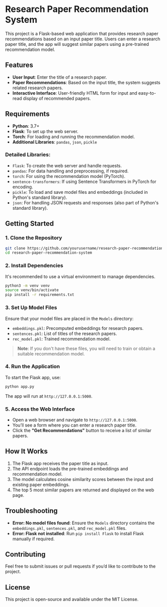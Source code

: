 # Research Paper Recommendation System

This project is a Flask-based web application that provides research paper recommendations based on an input paper title. Users can enter a research paper title, and the app will suggest similar papers using a pre-trained recommendation model.

## Features

- **User Input**: Enter the title of a research paper.
- **Paper Recommendations**: Based on the input title, the system suggests related research papers.
- **Interactive Interface**: User-friendly HTML form for input and easy-to-read display of recommended papers.

## Requirements

- **Python**: 3.7+
- **Flask**: To set up the web server.
- **Torch**: For loading and running the recommendation model.
- **Additional Libraries**: `pandas`, `json`, `pickle`

### Detailed Libraries:
- `Flask`: To create the web server and handle requests.
- `pandas`: For data handling and preprocessing, if required.
- `torch`: For using the recommendation model (PyTorch).
- `sentence-transformers`: If using Sentence Transformers in PyTorch for encoding.
- `pickle`: To load and save model files and embeddings (included in Python's standard library).
- `json`: For handling JSON requests and responses (also part of Python's standard library).

## Getting Started

### 1. Clone the Repository
```bash
git clone https://github.com/yourusername/research-paper-recommendation-system.git
cd research-paper-recommendation-system
```

### 2. Install Dependencies
It's recommended to use a virtual environment to manage dependencies.

```bash
python3 -m venv venv
source venv/bin/activate
pip install -r requirements.txt
```

### 3. Set Up Model Files

Ensure that your model files are placed in the `Models` directory:
- `embeddings.pkl`: Precomputed embeddings for research papers.
- `sentences.pkl`: List of titles of the research papers.
- `rec_model.pkl`: Trained recommendation model.

> **Note**: If you don't have these files, you will need to train or obtain a suitable recommendation model.

### 4. Run the Application

To start the Flask app, use:
```bash
python app.py
```

The app will run at `http://127.0.0.1:5000`.

### 5. Access the Web Interface

- Open a web browser and navigate to `http://127.0.0.1:5000`.
- You’ll see a form where you can enter a research paper title.
- Click the **"Get Recommendations"** button to receive a list of similar papers.

## How It Works

1. The Flask app receives the paper title as input.
2. The API endpoint loads the pre-trained embeddings and recommendation model.
3. The model calculates cosine similarity scores between the input and existing paper embeddings.
4. The top 5 most similar papers are returned and displayed on the web page.



## Troubleshooting

- **Error: No model files found**: Ensure the `Models` directory contains the `embeddings.pkl`, `sentences.pkl`, and `rec_model.pkl` files.
- **Error: Flask not installed**: Run `pip install Flask` to install Flask manually if required.

## Contributing

Feel free to submit issues or pull requests if you’d like to contribute to the project.

## License

This project is open-source and available under the MIT License.
```
